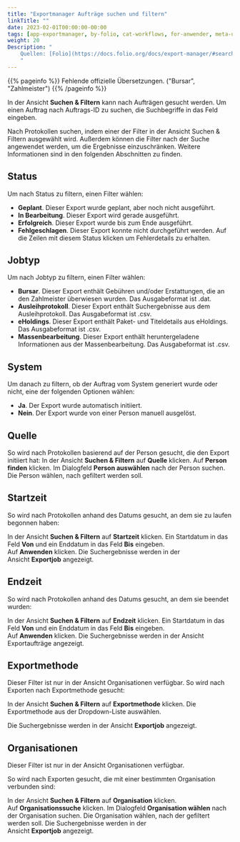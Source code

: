 ```yaml
---
title: "Exportmanager Aufträge suchen und filtern"
linkTitle: ""
date: 2023-02-01T00:00:00-00:00
tags: [app-exportmanager, by-folio, cat-workflows, for-anwender, meta-uebersetzungsproblem]
weight: 20
Description: "
    Quellen: [Folio](https://docs.folio.org/docs/export-manager/#searching-and-filtering-jobs) & [GBV](https://info.gbv.de/pages/viewpage.action?pageId=845709339)
    "
---
```


{{% pageinfo %}}
Fehlende offizielle Übersetzungen. ("Bursar", "Zahlmeister")
{{% /pageinfo %}}

In der Ansicht **Suchen & Filtern** kann nach Aufträgen gesucht werden. Um einen Auftrag nach Auftrags-ID zu suchen, die Suchbegriffe in das Feld eingeben.

Nach Protokollen suchen, indem einer der Filter in der Ansicht Suchen & Filtern ausgewählt wird. Außerdem können die Filter nach der Suche angewendet werden, um die Ergebnisse einzuschränken. Weitere Informationen sind in den folgenden Abschnitten zu finden.

## Status

Um nach Status zu filtern, einen Filter wählen:

-   **Geplant**. Dieser Export wurde geplant, aber noch nicht ausgeführt.
-   **In Bearbeitung**. Dieser Export wird gerade ausgeführt.
-   **Erfolgreich**. Dieser Export wurde bis zum Ende ausgeführt.
-   **Fehlgeschlagen**. Dieser Export konnte nicht durchgeführt werden. Auf  die Zeilen mit diesem Status klicken um Fehlerdetails zu erhalten.

## Jobtyp

Um nach Jobtyp zu filtern, einen Filter wählen:

-   **Bursar**. Dieser Export enthält Gebühren und/oder Erstattungen, die an den Zahlmeister überwiesen wurden. Das Ausgabeformat ist .dat.
-   **Ausleihprotokoll**. Dieser Export enthält Suchergebnisse aus dem Ausleihprotokoll. Das Ausgabeformat ist .csv.
-   **eHoldings**. Dieser Export enthält Paket- und Titeldetails aus eHoldings. Das Ausgabeformat ist .csv.
-   **Massenbearbeitung**. Dieser Export enthält heruntergeladene Informationen aus der Massenbearbeitung. Das Ausgabeformat ist .csv.

## System

Um danach zu filtern, ob der Auftrag vom System generiert wurde oder nicht, eine der folgenden Optionen wählen:

-   **Ja**. Der Export wurde automatisch initiiert.
-   **Nein**. Der Export wurde von einer Person manuell ausgelöst.

## Quelle

So wird nach Protokollen basierend auf der Person gesucht, die den Export initiiert hat: In der Ansicht **Suchen & Filtern** auf **Quelle** klicken. Auf **Person finden** klicken. Im Dialogfeld **Person auswählen** nach der Person suchen. Die Person wählen, nach gefiltert werden soll.

## Startzeit

So wird nach Protokollen anhand des Datums gesucht, an dem sie zu laufen begonnen haben:

In der Ansicht **Suchen & Filtern** auf **Startzeit** klicken. Ein Startdatum in das Feld **Von** und ein Enddatum in das Feld **Bis** eingeben. Auf **Anwenden** klicken. Die Suchergebnisse werden in der Ansicht **Exportjob** angezeigt.

## Endzeit

So wird nach Protokollen anhand des Datums gesucht, an dem sie beendet wurden:

In der Ansicht **Suchen & Filtern** auf **Endzeit** klicken. Ein Startdatum in das Feld **Von** und ein Enddatum in das Feld **Bis** eingeben. Auf **Anwenden** klicken. Die Suchergebnisse werden in der Ansicht Exportaufträge angezeigt.

## Exportmethode

Dieser Filter ist nur in der Ansicht Organisationen verfügbar. So wird nach Exporten nach Exportmethode gesucht:

In der Ansicht **Suchen & Filtern** auf **Exportmethode** klicken. Die Exportmethode aus der Dropdown-Liste auswählen.

Die Suchergebnisse werden in der Ansicht **Exportjob** angezeigt.

## Organisationen

Dieser Filter ist nur in der Ansicht Organisationen verfügbar.

So wird nach Exporten gesucht, die mit einer bestimmten Organisation verbunden sind:

In der Ansicht **Suchen & Filtern** auf **Organisation** klicken. Auf **Organisationssuche** klicken. Im Dialogfeld **Organisation wählen** nach der Organisation suchen. Die Organisation wählen, nach der gefiltert werden soll. Die Suchergebnisse werden in der Ansicht **Exportjob** angezeigt.
